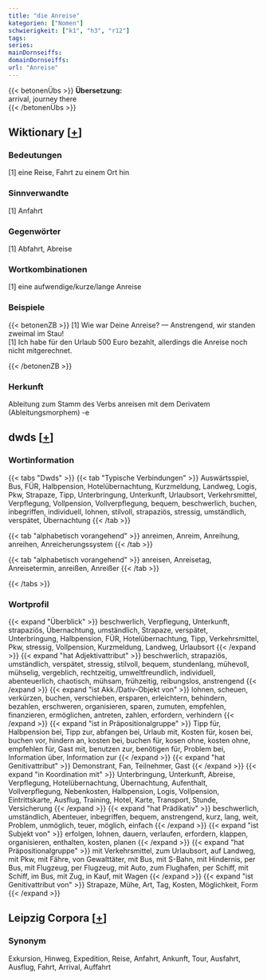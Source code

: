 ```yaml
---
title: "die Anreise"
kategorien: ["Nomen"]
schwierigkeit: ["k1", "h3", "r12"]
tags:
series:
mainDornseiffs:
domainDornseiffs:
url: "Anreise"
---
```


{{< betonenÜbs >}}
**Übersetzung:**  
arrival, journey there  
{{< /betonenÜbs >}}

## Wiktionary [[+](https://de.wiktionary.org/wiki/Anreise)]

### Bedeutungen
[1] eine Reise, Fahrt zu einem Ort hin  

### Sinnverwandte
[1] Anfahrt  

### Gegenwörter
[1] Abfahrt, Abreise  

### Wortkombinationen
[1] eine aufwendige/kurze/lange Anreise  

### Beispiele
{{< betonenZB >}}
[1] Wie war Deine Anreise? — Anstrengend, wir standen zweimal im Stau!  
[1] Ich habe für den Urlaub 500 Euro bezahlt, allerdings die Anreise noch nicht mitgerechnet.  

{{< /betonenZB >}}
### Herkunft
Ableitung zum Stamm des Verbs anreisen mit dem Derivatem (Ableitungsmorphem) -e  



## dwds [[+](https://www.dwds.de/wb/Anreise)]

### Wortinformation
{{< tabs "Dwds" >}}
{{< tab "Typische Verbindungen" >}}
Auswärtsspiel, Bus, FÜR, Halbpension, Hotelübernachtung, Kurzmeldung, Landweg, Logis, Pkw, Strapaze, Tipp, Unterbringung, Unterkunft, Urlaubsort, Verkehrsmittel, Verpflegung, Vollpension, Vollverpflegung, bequem, beschwerlich, buchen, inbegriffen, individuell, lohnen, stilvoll, strapaziös, stressig, umständlich, verspätet, Übernachtung
{{< /tab >}}

{{< tab "alphabetisch vorangehend" >}}
anreimen, Anreim, Anreihung, anreihen, Anreicherungssystem
{{< /tab >}}

{{< tab "alphabetisch vorangehend" >}}
anreisen, Anreisetag, Anreisetermin, anreißen, Anreißer
{{< /tab >}}

{{< /tabs >}}

### Wortprofil
{{< expand "Überblick" >}} beschwerlich, Verpflegung, Unterkunft, strapaziös, Übernachtung, umständlich, Strapaze, verspätet, Unterbringung, Halbpension, FÜR, Hotelübernachtung, Tipp, Verkehrsmittel, Pkw, stressig, Vollpension, Kurzmeldung, Landweg, Urlaubsort {{< /expand >}}
{{< expand "hat Adjektivattribut" >}} beschwerlich, strapaziös, umständlich, verspätet, stressig, stilvoll, bequem, stundenlang, mühevoll, mühselig, vergeblich, rechtzeitig, umweltfreundlich, individuell, abenteuerlich, chaotisch, mühsam, frühzeitig, reibungslos, anstrengend {{< /expand >}}
{{< expand "ist Akk./Dativ-Objekt von" >}} lohnen, scheuen, verkürzen, buchen, verschieben, ersparen, erleichtern, behindern, bezahlen, erschweren, organisieren, sparen, zumuten, empfehlen, finanzieren, ermöglichen, antreten, zahlen, erfordern, verhindern {{< /expand >}}
{{< expand "ist in Präpositionalgruppe" >}} Tipp für, Halbpension bei, Tipp zur, abfangen bei, Urlaub mit, Kosten für, kosen bei, buchen vor, hindern an, kosten bei, buchen für, kosen ohne, kosten ohne, empfehlen für, Gast mit, benutzen zur, benötigen für, Problem bei, Information über, Information zur {{< /expand >}}
{{< expand "hat Genitivattribut" >}} Demonstrant, Fan, Teilnehmer, Gast {{< /expand >}}
{{< expand "in Koordination mit" >}} Unterbringung, Unterkunft, Abreise, Verpflegung, Hotelübernachtung, Übernachtung, Aufenthalt, Vollverpflegung, Nebenkosten, Halbpension, Logis, Vollpension, Eintrittskarte, Ausflug, Training, Hotel, Karte, Transport, Stunde, Versicherung {{< /expand >}}
{{< expand "hat Prädikativ" >}} beschwerlich, umständlich, Abenteuer, inbegriffen, bequem, anstrengend, kurz, lang, weit, Problem, unmöglich, teuer, möglich, einfach {{< /expand >}}
{{< expand "ist Subjekt von" >}} erfolgen, lohnen, dauern, verlaufen, erfordern, klappen, organisieren, enthalten, kosten, planen {{< /expand >}}
{{< expand "hat Präpositionalgruppe" >}} mit Verkehrsmittel, zum Urlaubsort, auf Landweg, mit Pkw, mit Fähre, von Gewalttäter, mit Bus, mit S-Bahn, mit Hindernis, per Bus, mit Flugzeug, per Flugzeug, mit Auto, zum Flughafen, per Schiff, mit Schiff, im Bus, mit Zug, in Kauf, mit Wagen {{< /expand >}}
{{< expand "ist Genitivattribut von" >}} Strapaze, Mühe, Art, Tag, Kosten, Möglichkeit, Form {{< /expand >}}

## Leipzig Corpora [[+](https://corpora.uni-leipzig.de/en/res?word=Anreise&corpusId=deu_newscrawl-public_2018)]


### Synonym
Exkursion, Hinweg, Expedition, Reise, Anfahrt, Ankunft, Tour, Ausfahrt, Ausflug, Fahrt, Arrival, Auffahrt

